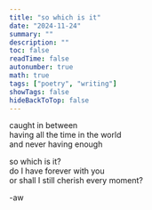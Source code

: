 ```yaml
---
title: "so which is it"
date: "2024-11-24"
summary: ""
description: ""
toc: false
readTime: false
autonumber: true
math: true
tags: ["poetry", "writing"]
showTags: false
hideBackToTop: false
---
```


caught in between  
having all the time in the world   
and never having enough  

so which is it?  
do I have forever with you  
or shall I still cherish every moment?  
  
-aw